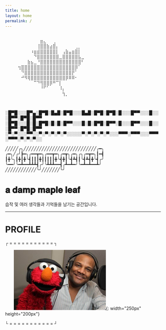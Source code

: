```yaml
---
title: home
layout: home
permalink: /
---
```


⠀⠀⠀⠀⠀⠀⠀⠀⠀⠀⠀⠀⠀⠀⠀⠀⠀⠀⠀⠀⠀⠀⠀⠀⠀⠀⠀⠀⠀⠀⠀⠀⠀⠀⠀⠀⠀⠀⠀⠀⠀⠀⠀⠀
⠀⠀⠀⠀⠀⠀⠀⠀⠀⠀⠀⣶⣄⠀⠀⢀⠀⠀⠀⠀⠀⠀⠀⠀⠀⠀⠀⠀⠀⠀
⠀⠀⠀⠀⠀⠀⠀⠀⠀⠀⢸⣿⣿⣷⣴⣿⡄⠀⠀⠀⠀⠀⢀⡀⠀⠀⠀⠀⠀⠀
⠀⠀⠀⠀⠀⠀⠀⠀⠰⣶⣾⣿⣿⣿⣿⣿⡇⠀⢠⣷⣤⣶⣿⡇⠀⠀⠀⠀⠀⠀
⠀⠀⠀⠀⠀⠀⠀⠀⠀⠙⣿⣿⣿⣿⣿⣿⣿⣀⣿⣿⣿⣿⣿⣧⣀⠀⠀⠀⠀⠀
⠀⠀⠀⠀⠀⠀⠀⣷⣦⣀⠘⣿⣿⣿⣿⣿⣿⣿⣿⣿⣿⣿⣿⣿⠃⠀⠀⠀⠀⠀
⠀⠀⠀⠀⢲⣿⣿⣿⣿⣿⣿⣿⣿⣿⣿⣿⣿⣿⣿⣿⣿⣿⡿⠁⠀⠀⠀⠀⠀⠀
⠀⠀⠀⠀⠀⠙⣿⣿⣿⣿⣿⣿⣿⣿⣿⣿⣿⣿⣿⣿⣿⡟⠁⠀⠀⠀⠀⠀⠀⠀
⠀⠀⠀⠀⠀⠚⠻⢿⣿⣿⣿⣿⣿⣿⣿⣿⣿⣿⣿⡿⠿⠿⠂⠀⠀⠀⠀⠀⠀⠀
⠀⠀⠀⠀⠀⠀⠀⠀⠀⠉⠙⢻⣿⣿⡿⠛⠉⡇⠀⠀⠀⠀⠀⠀⠀⠀⠀⠀⠀⠀
⠀⠀⠀⠀⠀⠀⠀⠀⠀⠀⠀⠘⠋⠁⠀⠀⠀⠸⡄⠀⠀⠀⠀⠀⠀⠀⠀⠀⠀⠀
⠀⠀⠀⠀⠀⠀⠀⠀⠀⠀⠀⠀⠀⠀⠀⠀⠀⠀⢳⡀⠀⠀⠀

<br>

░█▀█░░░█▀▄░█▀█░█▄█░█▀█░░░█▄█░█▀█░█▀█░█░░░█▀▀░░░█░░░█▀▀░█▀█░█▀▀
░█▀█░░░█░█░█▀█░█░█░█▀▀░░░█░█░█▀█░█▀▀░█░░░█▀▀░░░█░░░█▀▀░█▀█░█▀▀
░▀░▀░░░▀▀░░▀░▀░▀░▀░▀░░░░░▀░▀░▀░▀░▀░░░▀▀▀░▀▀▀░░░▀▀▀░▀▀▀░▀░▀░▀░░



╱╱╱╱╱╭╮╱╱╱╱╱╱╱╱╱╱╱╱╱╱╱╱╱╱╱╱╱╱╱╱╱╱╱╱╭━╮
╭━╮╱╭╯┣━╮╭━━┳━╮╭━━┳━╮╭━┳╮╭━╮╭╮╭━┳━╮┃━┫
┃╋╰╮┃╋┃╋╰┫┃┃┃╋┃┃┃┃┃╋╰┫╋┃╰┫┻┫┃╰┫┻┫╋╰┫╭╯
╰━━╯╰━┻━━┻┻┻┫╭╯╰┻┻┻━━┫╭┻━┻━╯╰━┻━┻━━┻╯
╱╱╱╱╱╱╱╱╱╱╱╱╰╯╱╱╱╱╱╱╱╰╯


# 𝐚 𝐝𝐚𝐦𝐩 𝐦𝐚𝐩𝐥𝐞 𝐥𝐞𝐚𝐟

습작 및 여러 생각들과 기억들을 남기는 공간입니다.


- - -

# PROFILE

┌ = = = = = = = = = = = ┐<br/>

　　![poster](/contents/elmo.png){: width="250px" height="200px"}

└ = = = = = = = = = = = ┘


